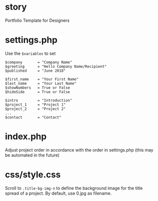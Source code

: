 # story
Portfolio Template for Designers

# settings.php
Use the `$variables` to set

    $company       = "Company Name"
    $greeting      = "Hello Company Name/Recipient"
    $published     = "June 2018"

    $first_name    = "Your First Name"
    $last_name     = "Your Last Name"
    $showNumbers   = True or False
    $hideSide      = True or False

    $intro         = "Introduction"
    $project_1     = "Project 1"
    $project_2     = "Project 2"
    ...
    $contact       = "Contact"

# index.php
Adjust project order in accordance with the order in settings.php (this may be automated in the future)

# css/style.css
Scroll to `.title-bg-img-n` to define the background image for the title spread of a project. By default, use 0.jpg as filename. 
